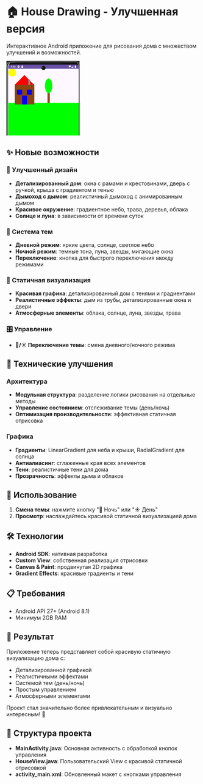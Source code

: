 # 🏠 House Drawing - Улучшенная версия

Интерактивное Android приложение для рисования дома с множеством улучшений и возможностей.

![Screenshot](https://github.com/KazbekovAktenir/HouseDrawing/blob/main/housedraw.png)

## ✨ Новые возможности

### 🎨 Улучшенный дизайн
- **Детализированный дом**: окна с рамами и крестовинами, дверь с ручкой, крыша с градиентом и тенью
- **Дымоход с дымом**: реалистичный дымоход с анимированным дымом
- **Красивое окружение**: градиентное небо, трава, деревья, облака
- **Солнце и луна**: в зависимости от времени суток

### 🌙 Система тем
- **Дневной режим**: яркие цвета, солнце, светлое небо
- **Ночной режим**: темные тона, луна, звезды, мигающие окна
- **Переключение**: кнопка для быстрого переключения между режимами

### 🎨 Статичная визуализация
- **Красивая графика**: детализированный дом с тенями и градиентами
- **Реалистичные эффекты**: дым из трубы, детализированные окна и двери
- **Атмосферные элементы**: облака, солнце, луна, звезды, трава

### 🎛️ Управление
- **🌙/☀️ Переключение темы**: смена дневного/ночного режима

## 🚀 Технические улучшения

### Архитектура
- **Модульная структура**: разделение логики рисования на отдельные методы
- **Управление состоянием**: отслеживание темы (день/ночь)
- **Оптимизация производительности**: эффективная статичная отрисовка

### Графика
- **Градиенты**: LinearGradient для неба и крыши, RadialGradient для солнца
- **Антиалиасинг**: сглаженные края всех элементов
- **Тени**: реалистичные тени для дома
- **Прозрачность**: эффекты дыма и облаков

## 📱 Использование

1. **Смена темы**: нажмите кнопку "🌙 Ночь" или "☀️ День"
2. **Просмотр**: наслаждайтесь красивой статичной визуализацией дома

## 🛠️ Технологии

- **Android SDK**: нативная разработка
- **Custom View**: собственная реализация отрисовки
- **Canvas & Paint**: продвинутая 2D графика
- **Gradient Effects**: красивые градиенты и тени

## 📋 Требования

- Android API 27+ (Android 8.1)
- Минимум 2GB RAM

## 🎯 Результат

Приложение теперь представляет собой красивую статичную визуализацию дома с:
- Детализированной графикой
- Реалистичными эффектами
- Системой тем (день/ночь)
- Простым управлением
- Атмосферными элементами

Проект стал значительно более привлекательным и визуально интересным! 🎉

## 📁 Структура проекта
* **MainActivity.java**: Основная активность с обработкой кнопок управления
* **HouseView.java**: Пользовательский View с красивой статичной отрисовкой
* **activity_main.xml**: Обновленный макет с кнопками управления
